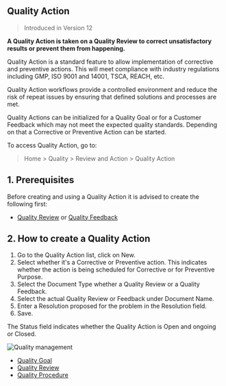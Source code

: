 ## Quality Action

> Introduced in Version 12

**A Quality Action is taken on a Quality Review to correct unsatisfactory results or prevent them from happening.**

Quality Action is a standard feature to allow implementation of corrective and preventive actions. This will meet compliance with industry regulations including GMP, ISO 9001 and 14001, TSCA, REACH, etc.

Quality Action workflows provide a controlled environment and reduce the risk of repeat issues by ensuring that defined solutions and processes are met.

Quality Actions can be initialized for a Quality Goal or for a Customer Feedback which may not meet the expected quality standards. Depending on that a Corrective or Preventive Action can be started.

To access Quality Action, go to:

> Home > Quality > Review and Action > Quality Action

## 1\. Prerequisites

Before creating and using a Quality Action it is advised to create the following first:

*   [Quality Review](https://docs.erpnext.com/docs/v13/user/manual/en/quality-management/quality_review) or [Quality Feedback](https://docs.erpnext.com/docs/v13/user/manual/en/quality-management/quality_feedback)

## 2\. How to create a Quality Action

1.  Go to the Quality Action list, click on New.
2.  Select whether it's a Corrective or Preventive action. This indicates whether the action is being scheduled for Corrective or for Preventive Purpose.
3.  Select the Document Type whether a Quality Review or a Quality Feedback.
4.  Select the actual Quality Review or Feedback under Document Name.
5.  Enter a Resolution proposed for the problem in the Resolution field.
6.  Save.

The Status field indicates whether the Quality Action is Open and ongoing or Closed.

![Quality management](https://docs.erpnext.com/files/action.gif)

*   [Quality Goal](https://docs.erpnext.com/docs/v13/user/manual/en/quality-management/quality_goal)
*   [Quality Review](https://docs.erpnext.com/docs/v13/user/manual/en/quality-management/quality_review)
*   [Quality Procedure](https://docs.erpnext.com/docs/v13/user/manual/en/quality-management/quality_procedure)